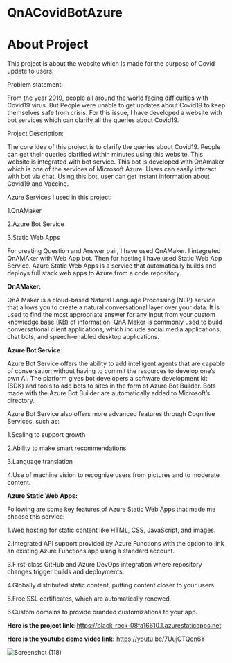 # QnACovidBotAzure
# About Project

This project is about the website which is made for the purpose of Covid update to users. 

Problem statement: 

From the year 2019, people all around the world facing difficulties with Covid19 virus. But People were unable to get updates about Covid19 to keep themselves safe from crisis. For this issue, I have developed a website with bot services which can clarify all the queries about Covid19.

Project Description:

The core idea of this project is to clarify the queries about Covid19. 
People can get their queries clarified within minutes using this website. This website is integrated with bot service. This bot is developed with QnAmaker which is one of the services of Microsoft Azure. Users can easily interact with bot via chat. Using this bot, user can get instant information about Covid19 and Vaccine.


Azure Services I used in this project:

1.QnAMaker

2.Azure Bot Service

3.Static Web Apps

For creating Question and Answer pair, I have used QnAMaker. I integreted QnAMAker with Web App bot. Then for hosting I have used Static Web App Service.
Azure Static Web Apps is a service that automatically builds and deploys full stack web apps to Azure from a code repository.

**QnAMaker:**

QnA Maker is a cloud-based Natural Language Processing (NLP) service that allows you to create a natural conversational layer over your data. It is used to find the most appropriate answer for any input from your custom knowledge base (KB) of information.
QnA Maker is commonly used to build conversational client applications, which include social media applications, chat bots, and speech-enabled desktop applications.


**Azure Bot Service:**

Azure Bot Service offers the ability to add intelligent agents that are capable of conversation without having to commit the resources to develop one’s own AI.
The platform gives bot developers a software development kit (SDK) and tools to add bots to sites in the form of Azure Bot Builder. Bots made with the Azure Bot Builder are automatically added to Microsoft’s directory. 

Azure Bot Service also offers more advanced features through Cognitive Services, such as:

1.Scaling to support growth

2.Ability to make smart recommendations

3.Language translation

4.Use of machine vision to recognize users from pictures and to moderate content.

**Azure Static Web Apps:**

Following are some key features of Azure Static Web Apps that made me choose this service:

1.Web hosting for static content like HTML, CSS, JavaScript, and images.

2.Integrated API support provided by Azure Functions with the option to link an existing Azure Functions app using a standard account.

3.First-class GitHub and Azure DevOps integration where repository changes trigger builds and deployments.

4.Globally distributed static content, putting content closer to your users.

5.Free SSL certificates, which are automatically renewed.

6.Custom domains to provide branded customizations to your app.



**Here is the project link**: https://black-rock-08fa16610.1.azurestaticapps.net

**Here is the youtube demo video link:** https://youtu.be/7UujCTQen6Y

![Screenshot (118)](https://user-images.githubusercontent.com/83051313/153893684-1c12c812-838e-404b-8ddf-ae90c78ad88b.png)


